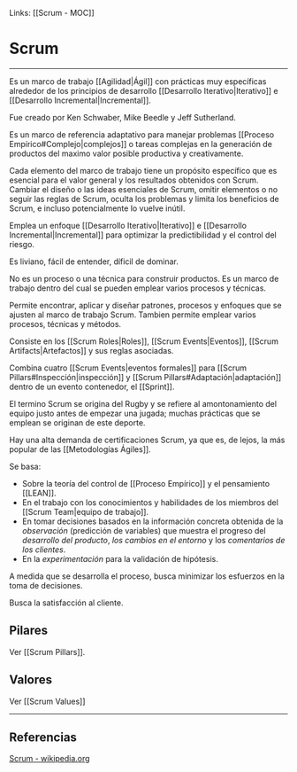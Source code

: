 Links: [[Scrum - MOC]]

# Scrum
---

Es un marco de trabajo [[Agilidad|Ágil]] con prácticas muy específicas alrededor de los principios de desarrollo [[Desarrollo Iterativo|Iterativo]] e [[Desarrollo Incremental|Incremental]].

Fue creado por Ken Schwaber, Mike Beedle y Jeff Sutherland.

Es un marco de referencia adaptativo para manejar problemas [[Proceso Empírico#Complejo|complejos]] o tareas complejas en la generación de productos del maximo valor posible productiva y creativamente.

Cada elemento del marco de trabajo tiene un propósito específico que es esencial para el valor general y los resultados obtenidos con Scrum. Cambiar el diseño o las ideas esenciales de Scrum, omitir elementos o no seguir las reglas de Scrum, oculta los problemas y limita los beneficios de Scrum, e incluso potencialmente lo vuelve inútil.

Emplea un enfoque [[Desarrollo Iterativo|Iterativo]] e [[Desarrollo Incremental|Incremental]] para optimizar la predictibilidad y el control del riesgo.

Es liviano, fácil de entender, díficil de dominar.

No es un proceso o una técnica para construir productos. Es un marco de trabajo dentro del cual se pueden emplear varios procesos y técnicas.

Permite encontrar, aplicar y diseñar patrones, procesos y enfoques que se ajusten al marco de trabajo Scrum. Tambien permite emplear varios procesos, técnicas y métodos.

Consiste en los [[Scrum Roles|Roles]], [[Scrum Events|Eventos]], [[Scrum Artifacts|Artefactos]] y sus reglas asociadas.

Combina cuatro [[Scrum Events|eventos formales]] para [[Scrum Pillars#Inspección|inspección]] y [[Scrum Pillars#Adaptación|adaptación]] dentro de un evento contenedor, el [[Sprint]].

El termino Scrum se origina del Rugby y se refiere al amontonamiento del equipo justo antes de empezar una jugada; muchas prácticas que se emplean se originan de este deporte.

Hay una alta demanda de certificaciones Scrum, ya que es, de lejos, la más popular de las [[Metodologías Ágiles]].

Se basa:
- Sobre la teoría del control de [[Proceso Empírico]] y el pensamiento [[LEAN]].
- En el trabajo con los conocimientos y habilidades de los miembros del [[Scrum Team|equipo de trabajo]].
- En tomar decisiones basados en la información concreta obtenida de la *observación* (predicción de variables) que muestra el progreso del *desarrollo del producto*, *los cambios en el entorno* y los *comentarios de los clientes*.
- En la *experimentación* para la validación de hipótesis.

A medida que se desarrolla el proceso, busca minimizar los esfuerzos en la toma de decisiones.

Busca la satisfacción al cliente.

## Pilares
Ver [[Scrum Pillars]].

## Valores
Ver [[Scrum Values]]

---

## Referencias
[Scrum - wikipedia.org](https://es.wikipedia.org/wiki/Scrum_(desarrollo_de_software))